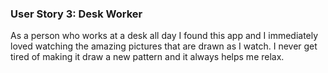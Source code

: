 ### User Story 3: Desk Worker

As a person who works at a desk all day I found this app and I immediately loved watching the amazing pictures that are drawn as I watch.  I never get tired of making it draw a new pattern and it always helps me relax.